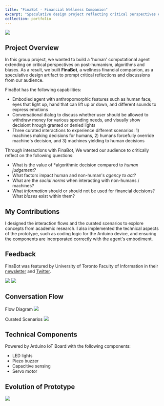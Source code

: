 ```yaml
---
title: "FinaBot - Financial Wellness Companion"
excerpt: "Speculative design project reflecting critical perspectives on post-humanism, algorithms,and biases <br/><img src='/images/FinaBot.jpg'>"
collection: portfolio
---
```


![](/images/FinaBot.jpg)

## Project Overview

In this group project, we wanted to build a 'human' computational agent extending on critical perspectives on post-humanism, algorithms and biases. As a result, we built **FinaBot**, a wellness financial companion, as a speculative design artifact to prompt critical reflections and discussions from our audience.

FinaBot has the following capabilities:
- Embodied agent with anthropomorphic features such as human face, eyes that light up, hand that can lift up or down, and different sounds to express emotions
- Conversational dialog to discuss whether user should be allowed to withdraw money for various spending needs, and visually show decisiont hrough granted or denied lights
- Three curated interactions to experience different scenarios: 1) machines making decisions for humans, 2) humans forcefully override machine's decision, and 3) machines yielding to human decisions

Through interactions with FinaBot, We wanted our audience to critically reflect on the following questions:
- What is the value of *algorithmic decision compared to *human judgement*?
- What factors impact human and non-human's *agency to act*?
- What are the *social norms* when interacting with non-humans / machines?
- What *information* should or should not be used for financial decisions? What *biases* exist within them?

## My Contributions

I designed the interaction flows and the curated scenarios to explore concepts from academic research. I also implemented the technical aspects of the prototype, such as coding logic for the Arduino device, and ensuring the components are incorporated correctly with the agent's embodiment.


## Feedback

FinaBot was featured by University of Toronto Faculty of Information in their [newsletter](https://mailchi.mp/2c2da797b9d7/news-and-events-from-the-faculty-of-information-oct2022edition-13719296?e=b448f5288a) and [Twitter](https://twitter.com/UofTInfoFaculty/status/1601310882625032193).

![](/images/FinaBot-Twitter.png)
![](/images/FinaBot-Newsletter.png)

## Conversation Flow

Flow Diagram
![](/images/FinaBot-ConversationFlow.png)

Curated Scenarios
![](/images/FinaBot-ScenarioScript.png)

## Technical Components

Powered by Arduino IoT Board with the following components:
- LED lights
- Piezo buzzer
- Capacitive sensing
- Servo motor
 
## Evolution of Prototype

![](/images/FinaBot-Evolution.png)